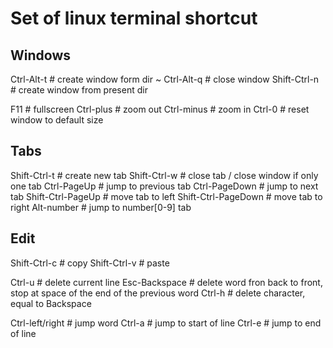 # Set of linux terminal shortcut

## Windows
Ctrl-Alt-t      # create window form dir ~
Ctrl-Alt-q      # close window
Shift-Ctrl-n  	# create window from present dir 

F11             # fullscreen
Ctrl-plus       # zoom out
Ctrl-minus      # zoom in
Ctrl-0          # reset window to default size


## Tabs
Shift-Ctrl-t    # create new tab
Shift-Ctrl-w    # close tab / close window if only one tab
Ctrl-PageUp     # jump to previous tab
Ctrl-PageDown   # jump to next tab
Shift-Ctrl-PageUp     # move tab to left
Shift-Ctrl-PageDown   # move tab to right
Alt-number      # jump to number[0-9] tab

## Edit
Shift-Ctrl-c    # copy
Shift-Ctrl-v    # paste

Ctrl-u          # delete current line
Esc-Backspace   # delete word fron back to front, stop at space of the end of the previous word
Ctrl-h          # delete character, equal to Backspace

Ctrl-left/right # jump word
Ctrl-a          # jump to start of line
Ctrl-e          # jump to end of line


